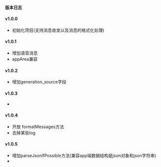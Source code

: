 #### 版本日志

#### v1.0.0
- 初始化项目(支持消息收发以及消息的格式化处理)

#### v1.0.1
- 增加语音消息
- appArea兼容

#### v1.0.2
- 增加generation_source字段
  
#### v1.0.3
- 

#### v1.0.4
- 开放 formatMessages方法
- 去掉某些log

#### v1.0.5
- 增加parseJsonIfPossible方法(兼容app端数据结构是json对象和json字符串)
- 
